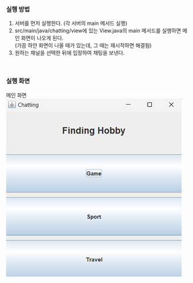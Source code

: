 ### 실행 방법
1. 서버를 먼저 실행한다. (각 서버의 main 메서드 실행)
2. src/main/java/chatting/view에 있는 View.java의 main 메서드를 실행하면 메인 화면이 나오게 된다.
  <br>(가끔 하얀 화면이 나올 때가 있는데, 그 때는 재시작하면 해결됨)
3. 원하는 채널을 선택한 뒤에 입장하여 채팅을 보낸다.
<br>

### 실행 화면
메인 화면<br>![img.png](img.png)
